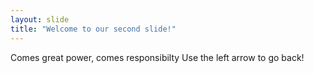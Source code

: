```yaml
---
layout: slide
title: "Welcome to our second slide!"
---
```

Comes great power, comes responsibilty
Use the left arrow to go back!
